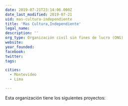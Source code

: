 ```yaml
---
date: 2019-07-21T23:14:06.000Z
date_last_modified: 2019-07-21
uid: mas-cultura-independiente
title: 'Mas Cultura,Independiente'
legal_name: 
description: ''
org_type: Organización civil sin fines de lucro (ONG)
website: 
year_founded: 
facebook: 
twitter: 
tags:

cities: 
  - Montevideo
  - Lima

---
```


Esta organización tiene los siguientes proyectos:


